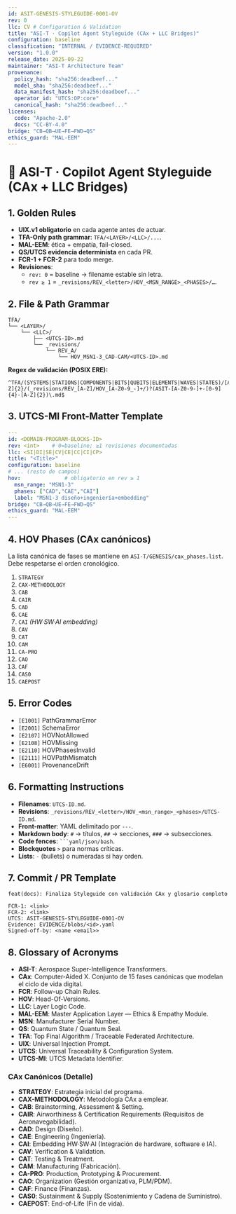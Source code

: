 ```yaml
---
id: ASIT-GENESIS-STYLEGUIDE-0001-OV
rev: 0
llc: CV # Configuration & Validation
title: "ASI-T · Copilot Agent Styleguide (CAx + LLC Bridges)"
configuration: baseline
classification: "INTERNAL / EVIDENCE-REQUIRED"
version: "1.0.0"
release_date: 2025-09-22
maintainer: "ASI-T Architecture Team"
provenance:
  policy_hash: "sha256:deadbeef..."
  model_sha: "sha256:deadbeef..."
  data_manifest_hash: "sha256:deadbeef..."
  operator_id: "UTCS:OP:core"
  canonical_hash: "sha256:deadbeef..."
licenses:
  code: "Apache-2.0"
  docs: "CC-BY-4.0"
bridge: "CB→QB→UE→FE→FWD→QS"
ethics_guard: "MAL-EEM"
---
```


# 📑 ASI-T · Copilot Agent Styleguide (CAx + LLC Bridges)

## 1. Golden Rules
- **UIX.v1 obligatorio** en cada agente antes de actuar.  
- **TFA-Only path grammar**: `TFA/<LAYER>/<LLC>/...`.  
- **MAL-EEM**: ética + empatía, fail-closed.  
- **QS/UTCS evidencia determinista** en cada PR.  
- **FCR-1 + FCR-2** para todo merge.  
- **Revisiones**:
  - `rev: 0` = baseline → filename estable sin letra.  
  - `rev ≥ 1` = `_revisions/REV_<letter>/HOV_<MSN_RANGE>_<PHASES>/…`.  

## 2. File & Path Grammar
```text
TFA/
└── <LAYER>/
    └── <LLC>/
        ├── <UTCS-ID>.md
        └── _revisions/
            └── REV_A/
                └── HOV_MSN1-3_CAD-CAM/<UTCS-ID>.md
```
**Regex de validación (POSIX ERE):**
```regex
^TFA/(SYSTEMS|STATIONS|COMPONENTS|BITS|QUBITS|ELEMENTS|WAVES|STATES)/[A-Z]{2}/(_revisions/REV_[A-Z]/HOV_[A-Z0-9_-]+/)?(ASIT-[A-Z0-9-]+-[0-9]{4}-[A-Z]{2})\.md$
```

## 3. UTCS-MI Front-Matter Template
```yaml
---
id: <DOMAIN-PROGRAM-BLOCKS-ID>
rev: <int>    # 0=baseline; ≥1 revisiones documentadas
llc: <SI|DI|SE|CV|CE|CC|CI|CP>
title: "<Title>"
configuration: baseline
# ... (resto de campos)
hov:              # obligatorio en rev ≥ 1
  msn_range: "MSN1-3"
  phases: ["CAD","CAE","CAI"]
  label: "MSN1-3 diseño+ingeniería+embedding"
bridge: "CB→QB→UE→FE→FWD→QS"
ethics_guard: "MAL-EEM"
---
```

## 4. HOV Phases (CAx canónicos)
La lista canónica de fases se mantiene en `ASI-T/GENESIS/cax_phases.list`. Debe respetarse el orden cronológico.
1. `STRATEGY`
2. `CAX-METHODOLOGY`
3. `CAB`
4. `CAIR`
5. `CAD`
6. `CAE`
7. `CAI` *(HW·SW·AI embedding)*
8. `CAV`
9. `CAT`
10. `CAM`
11. `CA-PRO`
12. `CAO`
13. `CAF`
14. `CAS0`
15. `CAEPOST`

## 5. Error Codes
- `[E1001]` PathGrammarError
- `[E2001]` SchemaError
- `[E2107]` HOVNotAllowed
- `[E2108]` HOVMissing
- `[E2110]` HOVPhasesInvalid
- `[E2111]` HOVPathMismatch
- `[E6001]` ProvenanceDrift

## 6. Formatting Instructions
- **Filenames**: `UTCS-ID.md`.
- **Revisions**: `_revisions/REV_<letter>/HOV_<msn_range>_<phases>/UTCS-ID.md`.
- **Front-matter**: YAML delimitado por `---`.
- **Markdown body**: `#` → títulos, `##` → secciones, `###` → subsecciones.
- **Code fences**: ` ```yaml/json/bash `.
- **Blockquotes** `>` para normas críticas.
- **Lists**: `-` (bullets) o numeradas si hay orden.

## 7. Commit / PR Template
```text
feat(docs): Finaliza Styleguide con validación CAx y glosario completo

FCR-1: <link>
FCR-2: <link>
UTCS: ASIT-GENESIS-STYLEGUIDE-0001-OV
Evidence: EVIDENCE/blobs/<id>.yaml
Signed-off-by: <name <email>>
```

## 8. Glossary of Acronyms
- **ASI-T**: Aerospace Super-Intelligence Transformers.
- **CAx**: Computer-Aided X. Conjunto de 15 fases canónicas que modelan el ciclo de vida digital.
- **FCR**: Follow-up Chain Rules.
- **HOV**: Head-Of-Versions.
- **LLC**: Layer Logic Code.
- **MAL-EEM**: Master Application Layer — Ethics & Empathy Module.
- **MSN**: Manufacturer Serial Number.
- **QS**: Quantum State / Quantum Seal.
- **TFA**: Top Final Algorithm / Traceable Federated Architecture.
- **UIX**: Universal Injection Prompt.
- **UTCS**: Universal Traceability & Configuration System.
- **UTCS-MI**: UTCS Metadata Identifier.

### CAx Canónicos (Detalle)
- **STRATEGY**: Estrategia inicial del programa.
- **CAX-METHODOLOGY**: Metodología CAx a emplear.
- **CAB**: Brainstorming, Assessment & Setting.
- **CAIR**: Airworthiness & Certification Requirements (Requisitos de Aeronavegabilidad).
- **CAD**: Design (Diseño).
- **CAE**: Engineering (Ingeniería).
- **CAI**: Embedding HW·SW·AI (Integración de hardware, software e IA).
- **CAV**: Verification & Validation.
- **CAT**: Testing & Treatment.
- **CAM**: Manufacturing (Fabricación).
- **CA-PRO**: Production, Prototyping & Procurement.
- **CAO**: Organization (Gestión organizativa, PLM/PDM).
- **CAF**: Finance (Finanzas).
- **CAS0**: Sustainment & Supply (Sostenimiento y Cadena de Suministro).
- **CAEPOST**: End-of-Life (Fin de vida).
